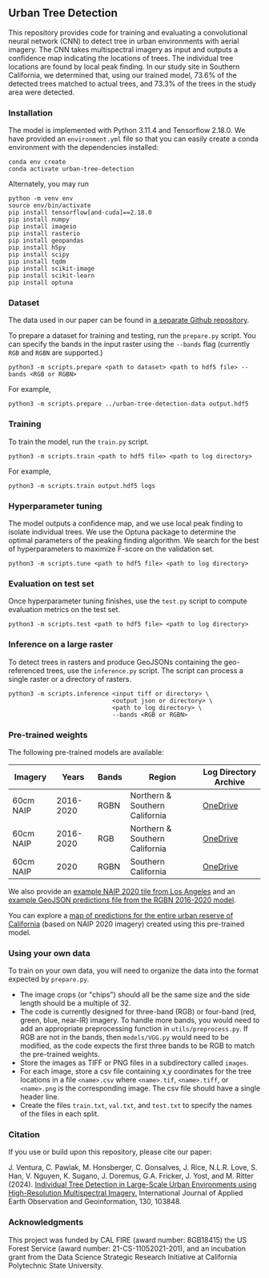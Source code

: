 ## Urban Tree Detection ##

This repository provides code for training and evaluating a convolutional neural network (CNN) to detect tree in urban environments with aerial imagery.   The CNN takes multispectral imagery as input and outputs a confidence map indicating the locations of trees. The individual tree locations are found by local peak finding. In our study site in Southern California, we determined that, using our trained model, 73.6% of the detected trees matched to actual trees, and 73.3% of the trees in the study area were detected.

### Installation ###

The model is implemented with Python 3.11.4 and Tensorflow 2.18.0.  We have provided an `environment.yml` file so that you can easily create a conda environment with the dependencies installed:

    conda env create 
    conda activate urban-tree-detection

Alternately, you may run

    python -m venv env
    source env/bin/activate
    pip install tensorflow[and-cuda]==2.18.0
    pip install numpy
    pip install imageio
    pip install rasterio
    pip install geopandas
    pip install h5py
    pip install scipy
    pip install tqdm
    pip install scikit-image
    pip install scikit-learn
    pip install optuna

### Dataset ###

The data used in our paper can be found in [a separate Github repository](https://github.com/jonathanventura/urban-tree-detection-data/).

To prepare a dataset for training and testing, run the `prepare.py` script.  You can specify the bands in the input raster using the `--bands` flag (currently `RGB` and `RGBN` are supported.)

    python3 -m scripts.prepare <path to dataset> <path to hdf5 file> --bands <RGB or RGBN>

For example,

    python3 -m scripts.prepare ../urban-tree-detection-data output.hdf5

### Training ###

To train the model, run the `train.py` script.

    python3 -m scripts.train <path to hdf5 file> <path to log directory>

For example,

    python3 -m scripts.train output.hdf5 logs 

### Hyperparameter tuning ###

The model outputs a confidence map, and we use local peak finding to isolate individual trees.  We use the Optuna package to determine the optimal parameters of the peaking finding algorithm.  We search for the best of hyperparameters to maximize F-score on the validation set.

    python3 -m scripts.tune <path to hdf5 file> <path to log directory>

### Evaluation on test set ###

Once hyperparameter tuning finishes, use the `test.py` script to compute evaluation metrics on the test set.

    python3 -m scripts.test <path to hdf5 file> <path to log directory> 

### Inference on a large raster ###

To detect trees in rasters and produce GeoJSONs containing the geo-referenced trees, use the `inference.py` script.  The script can process a single raster or a directory of rasters.

    python3 -m scripts.inference <input tiff or directory> \
                                 <output json or directory> \
                                 <path to log directory> \
                                 --bands <RGB or RGBN>

### Pre-trained weights ###

The following pre-trained models are available:

| Imagery   | Years     | Bands    | Region                         | Log Directory Archive     |
|-----------|-----------|----------|--------------------------------|---------------------------|
| 60cm NAIP | 2016-2020 | RGBN     | Northern & Southern California | [OneDrive](https://cpslo-my.sharepoint.com/:u:/g/personal/jventu09_calpoly_edu/ES31TXWdeGRFj_hn3O4qZpoBfhye_ssuULyaC2WB7yaJTw?e=cYkjMf) |
| 60cm NAIP | 2016-2020 | RGB      | Northern & Southern California | [OneDrive](https://cpslo-my.sharepoint.com/:u:/g/personal/jventu09_calpoly_edu/Eay6v76obwpIqJmeK23_4zUBNb5EwM6R36wcSqh_BWKj_g?e=JrOwkO)
| 60cm NAIP | 2020      | RGBN     | Southern California            | [OneDrive](https://cpslo-my.sharepoint.com/:u:/g/personal/jventu09_calpoly_edu/EQMSOBZjuDFCjj_PNgSDXZ0BMQUcGQKUO_SlJ5SGH2Bl9Q?e=9RhhpN)

We also provide an [example NAIP 2020 tile from Los Angeles](https://cpslo-my.sharepoint.com/:i:/g/personal/jventu09_calpoly_edu/EU1xfporUiBDvT2ZOpW0raEBOqJcJQpqcOv1lKNMCgbCdQ?e=zsgxXs) and an [example GeoJSON predictions file from the RGBN 2016-2020 model](https://cpslo-my.sharepoint.com/:u:/g/personal/jventu09_calpoly_edu/EUHYGnWdqL5FvYc1wm9hSl8BBdL2JEgMSlqS1FiTdB0EWA?e=uZMIBc).  

You can explore a [map of predictions for the entire urban reserve of California](https://jventu09.users.earthengine.app/view/urban-tree-detector) (based on NAIP 2020 imagery) created using this pre-trained model.

### Using your own data ###

To train on your own data, you will need to organize the data into the format expected by `prepare.py`.

* The image crops (or "chips") should all be the same size and the side length should be a multiple of 32.
* The code is currently designed for three-band (RGB) or four-band (red, green, blue, near-IR) imagery.  To handle more bands, you would need to add an appropriate preprocessing function in `utils/preprocess.py`.  If RGB are not in the bands, then `models/VGG.py` would need to be modified, as the code expects the first three bands to be RGB to match the pre-trained weights.
* Store the images as TIFF or PNG files in a subdirectory called `images`.
* For each image, store a csv file containing x,y coordinates for the tree locations in a file `<name>.csv` where `<name>.tif`, `<name>.tiff`, or `<name>.png` is the corresponding image. The csv file should have a single header line.
* Create the files `train.txt`, `val.txt`, and `test.txt` to specify the names of the files in each split.

### Citation ###

If you use or build upon this repository, please cite our paper:

J. Ventura, C. Pawlak, M. Honsberger, C. Gonsalves, J. Rice, N.L.R. Love, S. Han, V. Nguyen, K. Sugano, J. Doremus, G.A. Fricker, J. Yost, and M. Ritter (2024). [Individual Tree Detection in Large-Scale Urban Environments using High-Resolution Multispectral Imagery.](https://www.sciencedirect.com/science/article/pii/S1569843224002024)  International Journal of Applied Earth Observation and Geoinformation, 130, 103848.

### Acknowledgments ###

This project was funded by CAL FIRE (award number: 8GB18415) the US Forest Service (award number: 21-CS-11052021-201), and an incubation grant from the Data Science Strategic Research Initiative at California Polytechnic State University.
